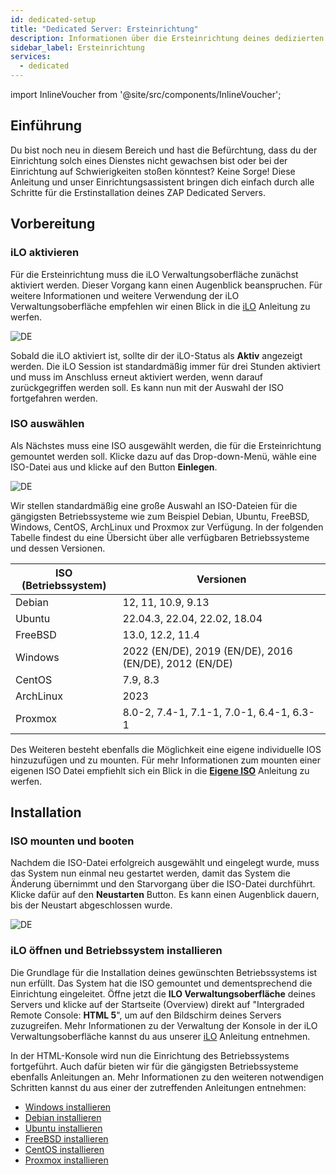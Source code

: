 ```yaml
---
id: dedicated-setup
title: "Dedicated Server: Ersteinrichtung"
description: Informationen über die Ersteinrichtung deines dedizierten Servers von ZAP-Hosting - ZAP-Hosting.com Dokumentation
sidebar_label: Ersteinrichtung
services:
  - dedicated
---
```


import InlineVoucher from '@site/src/components/InlineVoucher';

## Einführung
Du bist noch neu in diesem Bereich und hast die Befürchtung, dass du der Einrichtung solch eines Dienstes nicht gewachsen bist oder bei der Einrichtung auf Schwierigkeiten stoßen könntest? Keine Sorge! Diese Anleitung und unser Einrichtungsassistent bringen dich einfach durch alle Schritte für die Erstinstallation deines ZAP Dedicated Servers.

<InlineVoucher />

## Vorbereitung

### iLO aktivieren
Für die Ersteinrichtung muss die iLO Verwaltungsoberfläche zunächst aktiviert werden. Dieser Vorgang kann einen Augenblick beanspruchen. Für weitere Informationen und weitere Verwendung der iLO Verwaltungsoberfläche empfehlen wir einen Blick in die [iLO](dedicated-ilo.md) Anleitung zu werfen. 

![DE](https://screensaver01.zap-hosting.com/index.php/s/tmE6pKr43a4DE2T/preview)

Sobald die iLO aktiviert ist, sollte dir der iLO-Status als **Aktiv** angezeigt werden. Die iLO Session ist standardmäßig immer für drei Stunden aktiviert und muss im Anschluss erneut aktiviert werden, wenn darauf zurückgegriffen werden soll. Es kann nun mit der Auswahl der ISO fortgefahren werden. 

### ISO auswählen

Als Nächstes muss eine ISO ausgewählt werden, die für die Ersteinrichtung gemountet werden soll. Klicke dazu auf das Drop-down-Menü, wähle eine ISO-Datei aus und klicke auf den Button **Einlegen**.  


![DE](https://screensaver01.zap-hosting.com/index.php/s/pC7RPXm9Yr3pD4W/preview)


Wir stellen standardmäßig eine große Auswahl an ISO-Dateien für die gängigsten Betriebssysteme wie zum Beispiel Debian, Ubuntu, FreeBSD, Windows, CentOS, ArchLinux und Proxmox zur Verfügung. In der folgenden Tabelle findest du eine Übersicht über alle verfügbaren Betriebssysteme und dessen Versionen. 

| ISO (Betriebssystem) | Versionen                                              |
| -------------------- | ------------------------------------------------------ |
| Debian               | 12, 11, 10.9, 9.13                                     |
| Ubuntu               | 22.04.3, 22.04, 22.02, 18.04                           |
| FreeBSD              | 13.0, 12.2, 11.4                                       |
| Windows              | 2022 (EN/DE), 2019 (EN/DE), 2016 (EN/DE), 2012 (EN/DE) |
| CentOS               | 7.9, 8.3                                               |
| ArchLinux            | 2023                                                   |
| Proxmox              | 8.0-2, 7.4-1, 7.1-1, 7.0-1, 6.4-1, 6.3-1               |

Des Weiteren besteht ebenfalls die Möglichkeit eine eigene individuelle IOS hinzuzufügen und zu mounten. Für mehr Informationen zum mounten einer eigenen ISO Datei empfiehlt sich ein Blick in die **[Eigene ISO](dedicated-iso.md)** Anleitung zu werfen.




## Installation

### ISO mounten und booten

Nachdem die ISO-Datei erfolgreich ausgewählt und eingelegt wurde, muss das System nun einmal neu gestartet werden, damit das System die Änderung übernimmt und den Starvorgang über die ISO-Datei durchführt. Klicke dafür auf den **Neustarten** Button. Es kann einen Augenblick dauern, bis der Neustart abgeschlossen wurde. 

![DE](https://screensaver01.zap-hosting.com/index.php/s/G6m3nAkifF367bN/preview)

### iLO öffnen und Betriebssystem installieren

Die Grundlage für die Installation deines gewünschten Betriebssystems ist nun erfüllt. Das System hat die ISO gemountet und dementsprechend die Einrichtung eingeleitet. Öffne jetzt die **ILO Verwaltungsoberfläche** deines Servers und klicke auf der Startseite (Overview) direkt auf "Intergraded Remote Console: **HTML 5**", um auf den Bildschirm deines Servers zuzugreifen. Mehr Informationen zu der Verwaltung der Konsole in der iLO Verwaltungsoberfläche kannst du aus unserer [iLO](dedicated-ilo.md) Anleitung entnehmen. 

In der HTML-Konsole wird nun die Einrichtung des Betriebssystems fortgeführt. Auch dafür bieten wir für die gängigsten Betriebssysteme ebenfalls Anleitungen an. Mehr Informationen zu den weiteren notwendigen Schritten kannst du aus einer der zutreffenden Anleitungen entnehmen:  

- [Windows installieren](dedicated-windows.md)
- [Debian installieren](dedicated-linux-debian.md)
- [Ubuntu installieren](dedicated-linux-ubuntu.md)
- [FreeBSD installieren](dedicated-freebsd.md)
- [CentOS installieren](dedicated-centos.md)
- [Proxmox installieren](dedicated-proxmox.md)

<InlineVoucher />
